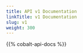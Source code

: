 ```yaml
---
title: API v1 Documentation
linkTitle: v1 Documentation
slug: v1
weight: 300
---
```


{{% cobalt-api-docs %}}
